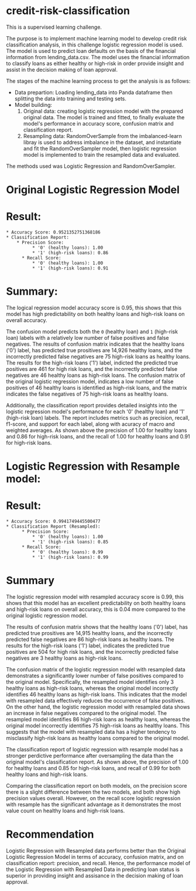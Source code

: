 # credit-risk-classification

This is a supervised learning challenge. 

The purpose is to implement machine learning model to develop credit risk classification analysis, in this challenge logistic regression model is used. The model is used to predict loan defaults on the basis of the financial information from lending_data.csv. The model uses the financial information to classify loans as either healthy or high-risk in order provide insight and assist in the decision making of loan approval.  

The stages of the machine learning process to get the analysis is as follows:
  * Data prepartion: Loading lending_data into Panda dataframe then splitting the data into training and testing sets.
  * Model building:  
      1. Original data: creating logistic regression model with the prepared original data. The model is trained and fitted, to finally evaluate the model's performance in accuracy score, confusion matrix and classification report.
      2. Resampling data: RandomOverSample from the imbalanced-learn libray is used to address imbalance in the dataset, and instantiate and fit the RandomOverSampler model, then logistic regression model is implemented to train the resampled data and evaluated. 
        
The methods used was Logistic Regression and RandomOverSampler.

# Original Logistic Regression Model

  # Result:
    * Accuracy Score: 0.9521352751368186
    * Classification Report:
        * Precision Score:
              * '0' (healthy loans): 1.00
              * '1' (high-risk loans): 0.86
          * Recall Score:
              * '0' (healthy loans): 1.00
              * '1' (high-risk loans): 0.91

  # Summary:
The logical regression model accuracy score is 0.95, this shows that this model has high predictability on both healthy loans and high-risk loans on overall accuracy. 

The confusion model predicts both the `0` (healthy loan) and `1` (high-risk loan) labels with a relatively low number of false positives and false negatives. 
The results of confusion matrix indicates that the healthy loans ('0') label, has predicted true prositives are 14,926 healthy loans, and the incorrectly predicted false negatives are 75 high-risk loans as healthy loans. 
The results for the high-risk loans ('1') label, indicted the predicted true positives are 461 for high risk loans, and the incorrectly predicted false negatives are 46 healthy loans as high-risk loans.
The confusion matrix of the original logistic regression model, indicates a low number of false positives of 46 healthy loans is identified as high-risk loans, and the matrix indicates the false negatives of 75 high-risk loans as healthy loans. 

Additionally, the classification report provides detailed insights into the logistic regression model's performance for each '0' (healthy loan) and '1' (high-risk loan) labels. The report includes metrics such as precision, recall, f1-score, and support for each label, along with acuracy of macro and weighted averages. As shown above the precision of 1.00 for healthy loans and 0.86 for high-risk loans, and the recall of 1.00 for healthy loans and 0.91 for high-risk loans.


# Logistic Regression with Resample model:

  # Result:
    * Accuracy Score: 0.9941749445500477
    * Classification Report (Resampled):
          * Precision Score:
              * '0' (healthy loans): 1.00
              * '1' (high-risk loans): 0.85
          * Recall Score:
              * '0' (healthy loans): 0.99
              * '1' (high-risk loans): 0.99

  # Summary
The  logistic regression model with resampled accuracy score is 0.99, this shows that this model has an excellent predictability on both healthy loans and high-risk loans on overall accuracy, this is 0.04 more compared to the original logistic regression model. 

The results of confusion matrix shows that the healthy loans ('0') label, has predicted true prositives are 14,915 healthy loans, and the incorrectly predicted false negatives are 86 high-risk loans as healthy loans. 
The results for the high-risk loans ('1') label, indicates the predicted true positives are 504 for high risk loans, and the incorrectly predicted false negatives are 3 healthy loans as high-risk loans.

The confusion matrix of the logistic regression model with resampled data demonstrates a significantly lower number of false positives compared to the original model. Specifically, the resampled model identifies only 3 healthy loans as high-risk loans, whereas the original model incorrectly identifies 46 healthy loans as high-risk loans. This indicates that the model with resampled data effectively reduces the occurrence of false positives.
On the other hand, the logistic regression model with resampled data shows an increase in false negatives compared to the original model. The resampled model identifies 86 high-risk loans as healthy loans, whereas the original model incorrectly identifies 75 high-risk loans as healthy loans. This suggests that the model with resampled data has a higher tendency to misclassify high-risk loans as healthy loans compared to the original model.

The classification report of logistic regression with resample model has a stronger perdictive performance after oversampling the data than the original model's classification report. As shown above, the precision of 1.00 for healthy loans and 0.85 for high-risk loans, and recall of 0.99 for both healthy loans and high-risk loans.

Comparing the classification report on both models, on the precision score there is a slight difference between the two models, and both show high precision values overall. However, on the recall score logistic regression with resample has the significant advantage as it demonstrates the most value count on healthy loans and high-risk loans. 

# Recommendation

Logistic Regression with Resampled data performs better than the Original Logistic Regression Model in terms of accuracy, confusion matrix, and on classification report: precision, and recall. Hence, the performance model of the Logistic Regression with Resampled Data in predicting loan status is superior in providing insight and assisance in the decision making of loan approval. 
    
